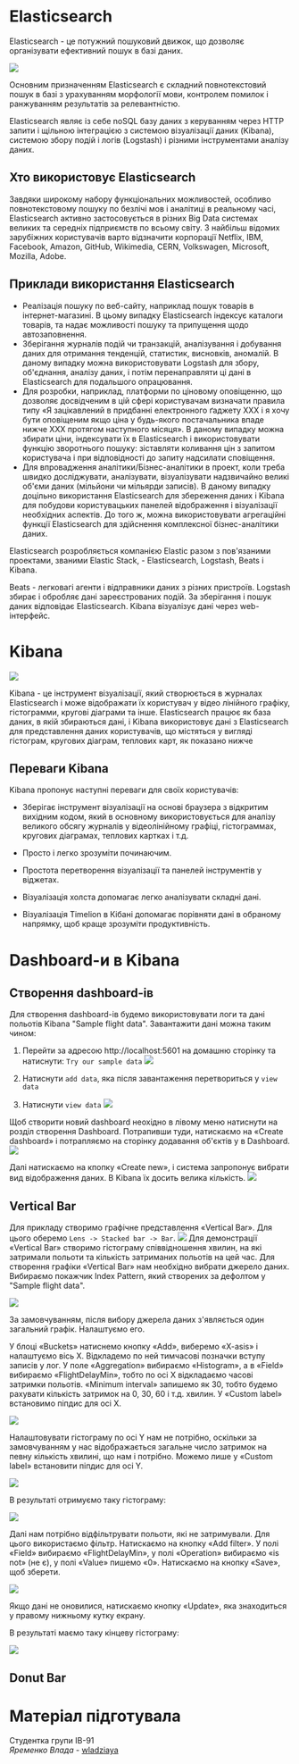 # Elasticsearch
Elasticsearch - це потужний пошуковий движок, що дозволяє організувати ефективний пошук в базі даних. 

![](../src/images/logo.png)

Основним призначенням Elasticsearch є складний повнотекстовий пошук в базі з урахуванням морфології мови, контролем помилок і ранжуванням результатів за релевантністю.

Elasticsearch являє із себе noSQL базу даних з керуванням через HTTP запити і щільною інтеграцією з системою візуалізації даних (Kibana), системою збору подій і логів (Logstash) і різними інструментами аналізу даних.

## Хто використовує Elasticsearch
Завдяки широкому набору функціональних можливостей, особливо повнотекстовому пошуку по безлічі мов і аналітиці в реальному часі, Elasticsearch активно застосовується в різних Big Data системах великих та середніх підприємств по всьому світу. З найбільш відомих зарубіжних користувачів варто відзначити корпорації Netflix, IBM, Facebook, Amazon, GitHub, Wikimedia, CERN, Volkswagen, Microsoft, Mozilla, Adobe.

## Приклади використання Elasticsearch
* Реалізація пошуку по веб-сайту, наприклад пошук товарів в інтернет-магазині. В цьому випадку Elasticsearch індексує каталоги товарів, та надає можливості пошуку та припущення щодо автозаповнення.
* Зберігання журналів подій чи транзакцій, аналізування і добування даних для отримання тенденцій, статистик, висновків, аномалій. В даному випадку можна використовувати Logstash для збору, об'єднання, аналізу даних, і потім перенаправляти ці дані в Elasticsearch для подальшого опрацювання.
* Для розробки, наприклад, платформи по ціновому оповіщенню, що дозволяє досвідченим в цій сфері користувачам визначати правила типу «Я зацікавлений в придбанні електронного ґаджету XXX і я хочу бути оповіщеним якщо ціна у будь-якого постачальника впаде нижче XXX протягом наступного місяця». В даному випадку можна збирати ціни, індексувати їх в Elasticsearch і використовувати функцію зворотнього пошуку: зіставляти коливання цін з запитом користувача і при відповідності до запиту надсилати сповіщення.
* Для впровадження аналітики/Бізнес-аналітики в проект, коли треба швидко досліджувати, аналізувати, візуалізувати надзвичайно великі об'єми даних (мільйони чи мільярди записів). В даному випадку доцільно використання Elasticsearch для збереження даних і Kibana для побудови користувацьких панелей відображення і візуалізації необхідних аспектів. До того ж, можна використовувати агрегаційні функції Elasticsearch для здійснення комплексної бізнес-аналітики даних.

Elasticsearch розробляється компанією Elastic разом з пов'язаними проектами, званими Elastic Stack, - Elasticsearch, Logstash, Beats і Kibana.

Beats - легковагі агенти і відправники даних з різних пристроїв. Logstash збирає і обробляє дані зареєстрованих подій. За зберігання і пошук даних відповідає Elasticsearch. Kibana візуалізує дані через web-інтерфейс.

# Kibana

![](../src/images/kibana.png)

Kibana - це інструмент візуалізації, який створюється в журналах Elasticsearch і може відображати їх користувач у відео лінійного графіку, гістограмми, кругові діаграми та інше.
Elasticsearch працює як база даних, в якій збираються дані, і Kibana використовує дані з Elasticsearch для представлення даних користувачів, що містяться у вигляді гістограм, кругових діаграм, теплових карт, як показано нижче


## Переваги Kibana
Kibana пропонує наступні переваги для своїх користувачів:

* Зберігає інструмент візуалізації на основі браузера з відкритим вихідним кодом, який в основному використовується для аналізу великого обсягу журналів у відеолінійному графіці, гістограммах, кругових діаграмах, теплових картках і т.д.

* Просто і легко зрозуміти починаючим.

* Простота перетворення візуалізації та панелей інструментів у віджетах.

* Візуалізація холста допомагає легко аналізувати складні дані.

* Візуалізація Timelion в Кібані допомагає порівняти дані в обраному напрямку, щоб краще зрозуміти продуктивність.

# Dashboard-и в Kibana

## Створення dashboard-ів

Для створення dashboard-ів будемо використовувати логи та дані польотів Kibana "Sample flight data".
Завантажити дані можна таким чином:
1. Перейти за адресою http://localhost:5601 на домашню сторінку та натиснути: `Try our sample data`
![](../src/images/example1.png)

2. Натиснути `add data`, яка після завантаження перетвориться у `view data`
3. Натиснути `view data`
![](../src/images/example1_1.png)

Щоб створити новий dashboard неохідно в лівому меню натиснути на розділ створення Dashboard. Потрапивши туди, натискаємо на «Create dashboard» і потрапляємо на сторінку додавання об'єктів у в Dashboard.
![](../src/images/example1_2.png)

Далі натискаємо на кпопку «Create new», і система запропонує вибрати вид відображення даних. В Kibana їх досить велика кількість.
![](../src/images/example1_3.png)

## Vertical Bar
Для прикладу створимо графічне представлення «Vertical Bar». Для цього оберемо `Lens -> Stacked bar -> Bar`.
![](../src/images/example2.png)
Для демонстрації «Vertical Bar» створимо гістограму співвідношення хвилин, на які затримали польоти та кількість затриманих польотів на цей час.
Для створення графіки «Vertical Bar» нам необхідно вибрати джерело даних. Вибираємо покажчик Index Pattern, який створених за дефолтом у "Sample flight data".

![](../src/images/example2_1.png)

За замовчуванням, після вибору джерела даних з'являється один загальний графік. Налаштуємо его.

У блоці «Buckets» натиснемо кнопку «Add», виберемо «X-asis» і налаштуємо вісь Х. Відкладемо по ней тимчасові позначки вступу записів у лог. У поле «Aggregation» вибираємо «Histogram», а в «Field» вибираємо «FlightDelayMin», тобто по осі Х відкладаємо часові затримки польотів. «Minimum interval» запишемо як 30, тобто будемо рахувати кількість затримок на 0, 30, 60 і т.д. хвилин. У «Custom label» встановимо піпдис для осі Х.

![](../src/images/example2_2.png)

Налаштовувати гістограму по осі Y нам не потрібно, оскільки за замовчуванням у нас відображається загальне число затримок на певну кількість хвилині, що нам і потрібно. Можемо лише у «Custom label» встановити піпдис для осі Y.

![](../src/images/example2_3.png)

В результаті отримуємо таку гістограму:

![](../src/images/example2_4.png)

Далі нам потрібно відфільтрувати польоти, які не затримували. Для цього використаємо фільтр. Натискаємо на кнопку «Add filter». У полі «Field» вибираємо «FlightDelayMin», у полі «Operation» вибираємо «is not» (не є), у полі «Value» пишемо «0». Натискаємо на кнопку «Save», щоб зберети.

![](../src/images/example2_5.png)

Якщо дані не оновилися, натискаємо кнопку «Update», яка знаходиться у правому нижньому кутку екрану.

В результаті маємо таку кінцеву гістограму:

![](../src/images/example2_6.png)

## Donut Bar



# Матеріал підготувала 
Cтудентка групи ІВ-91
<br> *Яременко Влада* - [wladziaya](https://github.com/wladziaya)

